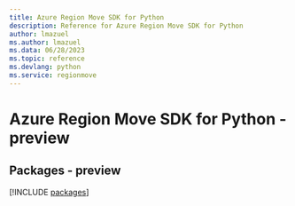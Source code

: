 ```yaml
---
title: Azure Region Move SDK for Python
description: Reference for Azure Region Move SDK for Python
author: lmazuel
ms.author: lmazuel
ms.data: 06/28/2023
ms.topic: reference
ms.devlang: python
ms.service: regionmove
---
```

# Azure Region Move SDK for Python - preview
## Packages - preview
[!INCLUDE [packages](region-move-index.md)]